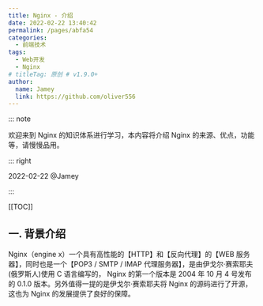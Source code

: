 ```yaml
---
title: Nginx - 介绍
date: 2022-02-22 13:40:42
permalink: /pages/abfa54
categories:
  - 前端技术
tags:
  - Web开发
  - Nginx
# titleTag: 原创 # v1.9.0+
author:
  name: Jamey
  link: https://github.com/oliver556
---
```


::: note

欢迎来到 Nginx 的知识体系进行学习，本内容将介绍 Nginx 的来源、优点，功能等，请慢慢品用。

::: right

2022-02-22 @Jamey

:::

[[TOC]]

## 一. 背景介绍

Nginx（engine x）一个具有高性能的【HTTP】和【反向代理】的【WEB 服务器】，同时也是一个【POP3 / SMTP / IMAP 代理服务器】，是由伊戈尔·赛索耶夫(俄罗斯人)使用 C 语言编写的，
Nginx 的第一个版本是 2004 年 10 月 4 号发布的 0.1.0 版本。另外值得一提的是伊戈尔·赛索耶夫将 Nginx 的源码进行了开源，这也为 Nginx 的发展提供了良好的保障。
